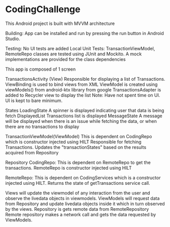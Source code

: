 # CodingChallenge

This Android project is built with MVVM architecture

Building:
  App can be installed and run by pressing the run button in Android Studio.
  
Testing:
  No UI tests are added
  Local Unit Tests:
      TransactionViewModel, RemoteRepo classes are tested using JUnit and Mockito.
      A mock implementations are provided for the class dependencies

This app is composed of 1 screen

TransactionsActivity (View)
  Responsible for displaying a list of Transactions.
ViewBinding is used to bind views from XML
            ViewModel is created using viewModels() from android-ktx library from google
            TransactionsAdapter is added to Recycler view to display the list
  Note: Have not spent time on UI. UI is kept to bare minimum.

  States 
LoadingState 
A spinner is displayed indicating user that data is being fetch
DisplayedList
Transactions list is displayed
MessageState 
A message will be displayed when there is an issue while fetching the data, or when there are no transactions to display


          
TransactionViewModel(ViewModel)
  This is dependent on CodingRepo which is constructor injected using HILT
  Responsible for fetching Transactions.
  Updates the "transactionStates" based on the results acquired from Repository
  
  
Repository
CodingRepo: This is dependent on RemoteRepo to get the transactions. RemoteRepo is constructor injected using HILT

RemoteRepo:  This is dependent on CodingServices which is a constructor injected using HILT. Returns the state of getTransactions service call.
  
  
  
          
          

Views will update the viewmodel of any interaction from the user and observe the livedata objects in viewmodels.
ViewModels will request data from Repository and update livedata objects inside it which in turn observed by the views.
Repository is gets remote data from RemoteRepository
Remote repository makes a network call and gets the data requested by ViewModels.


